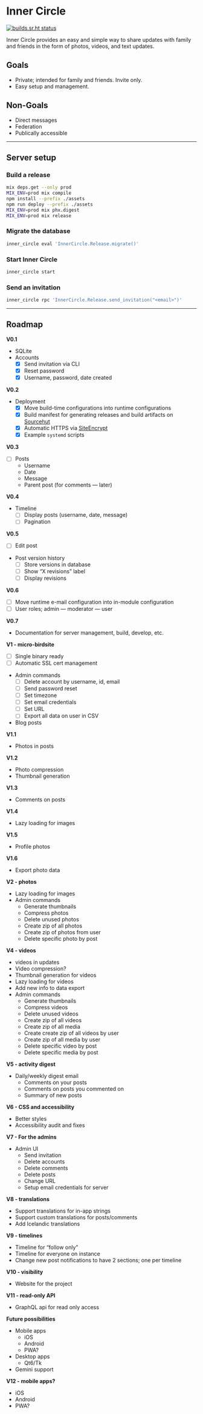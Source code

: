 # Inner Circle

[![builds.sr.ht status](https://builds.sr.ht/~reykjalin/inner_circle.svg)](https://builds.sr.ht/~reykjalin/inner_circle?)

Inner Circle provides an easy and simple way to share updates with family and friends in the form of photos, videos, and text updates.

## Goals

- Private; intended for family and friends. Invite only.
- Easy setup and management.

## Non-Goals

- Direct messages
- Federation
- Publically accessible

---

## Server setup

### Build a release

```sh
mix deps.get --only prod
MIX_ENV=prod mix compile
npm install --prefix ./assets
npm run deploy --prefix ./assets
MIX_ENV=prod mix phx.digest
MIX_ENV=prod mix release
```

### Migrate the database

```sh
inner_circle eval 'InnerCircle.Release.migrate()'
```

### Start Inner Circle

```sh
inner_circle start
```

### Send an invitation

```sh
inner_circle rpc 'InnerCircle.Release.send_invitation("<email>")'
```

---

## Roadmap

**V0.1**

- SQLite
- Accounts
  - [x] Send invitation via CLI
  - [x] Reset password
  - [x] Username, password, date created

**V0.2**

- Deployment
  - [x] Move build-time configurations into runtime configurations
  - [x] Build manifest for generating releases and build artifacts on [Sourcehut](https://builds.sr.ht/~reykjalin/inner_circle)
  - [x] Automatic HTTPS via [SiteEncrypt](https://github.com/sasa1977/site_encrypt)
  - [x] Example `systemd` scripts

**V0.3**

- [ ] Posts
  - Username
  - Date
  - Message
  - Parent post (for comments — later)

**V0.4**

- Timeline
  - [ ] Display posts (username, date, message)
  - [ ] Pagination

**V0.5**

- [ ] Edit post
- Post version history
  - [ ] Store versions in database
  - [ ] Show “X revisions” label
  - [ ] Display revisions

**V0.6**

- [ ] Move runtime e-mail configuration into in-module configuration
- [ ] User roles; admin — moderator — user

**V0.7**

- Documentation for server management, build, develop, etc.

**V1 - micro-birdsite**

- [ ] Single binary ready
- [ ] Automatic SSL cert management
- Admin commands
  - [ ] Delete account by username, id, email
  - [ ] Send password reset
  - [ ] Set timezone
  - [ ] Set email credentials
  - [ ] Set URL
  - [ ] Export all data on user in CSV
- Blog posts

**V1.1**

- Photos in posts

**V1.2**

- Photo compression
- Thumbnail generation

**V1.3**

- Comments on posts

**V1.4**

- Lazy loading for images

**V1.5**

- Profile photos

**V1.6**

- Export photo data

**V2 - photos**

- Lazy loading for images
- Admin commands
  - Generate thumbnails
  - Compress photos
  - Delete unused photos
  - Create zip of all photos
  - Create zip of photos from user
  - Delete specific photo by post

**V4 - videos**

- videos in updates
- Video compression?
- Thumbnail generation for videos
- Lazy loading for videos
- Add new info to data export
- Admin commands
  - Generate thumbnails
  - Compress videos
  - Delete unused videos
  - Create zip of all videos
  - Create zip of all media
  - Create create zip of all videos by user
  - Create zip of all media by user
  - Delete specific video by post
  - Delete specific media by post

**V5 - activity digest**

- Daily/weekly digest email
  - Comments on your posts
  - Comments on posts you commented on
  - Summary of new posts

**V6 - CSS and accessibility**

- Better styles
- Accessibility audit and fixes

**V7 - For the admins**

- Admin UI
  - Send invitation
  - Delete accounts
  - Delete comments
  - Delete posts
  - Change URL
  - Setup email credentials for server

**V8 - translations**

- Support translations for in-app strings
- Support custom translations for posts/comments
- Add Icelandic translations

**V9 - timelines**

- Timeline for “follow only”
- Timeline for everyone on instance
- Change new post notifications to have 2 sections; one per timeline

**V10 - visibility**

- Website for the project

**V11 - read-only API**

- GraphQL api for read only access

**Future possibilities**

- Mobile apps
  - iOS
  - Android
  - PWA?
- Desktop apps
  - Qt6/Tk
- Gemini support

**V12 - mobile apps?**

- iOS
- Android
- PWA?
